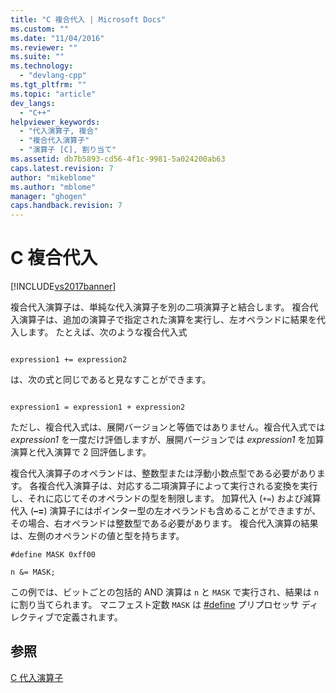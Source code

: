 ```yaml
---
title: "C 複合代入 | Microsoft Docs"
ms.custom: ""
ms.date: "11/04/2016"
ms.reviewer: ""
ms.suite: ""
ms.technology: 
  - "devlang-cpp"
ms.tgt_pltfrm: ""
ms.topic: "article"
dev_langs: 
  - "C++"
helpviewer_keywords: 
  - "代入演算子, 複合"
  - "複合代入演算子"
  - "演算子 [C], 割り当て"
ms.assetid: db7b5893-cd56-4f1c-9981-5a024200ab63
caps.latest.revision: 7
author: "mikeblome"
ms.author: "mblome"
manager: "ghogen"
caps.handback.revision: 7
---
```

# C 複合代入
[!INCLUDE[vs2017banner](../assembler/inline/includes/vs2017banner.md)]

複合代入演算子は、単純な代入演算子を別の二項演算子と結合します。  複合代入演算子は、追加の演算子で指定された演算を実行し、左オペランドに結果を代入します。  たとえば、次のような複合代入式  
  
```  
  
expression1 += expression2  
```  
  
 は、次の式と同じであると見なすことができます。  
  
```  
  
expression1 = expression1 + expression2  
```  
  
 ただし、複合代入式は、展開バージョンと等価ではありません。複合代入式では *expression1* を一度だけ評価しますが、展開バージョンでは *expression1* を加算演算と代入演算で 2 回評価します。  
  
 複合代入演算子のオペランドは、整数型または浮動小数点型である必要があります。  各複合代入演算子は、対応する二項演算子によって実行される変換を実行し、それに応じてそのオペランドの型を制限します。  加算代入 \(`+=`\) および減算代入 \(**–\=**\) 演算子にはポインター型の左オペランドも含めることができますが、その場合、右オペランドは整数型である必要があります。  複合代入演算の結果は、左側のオペランドの値と型を持ちます。  
  
```  
#define MASK 0xff00  
  
n &= MASK;  
```  
  
 この例では、ビットごとの包括的 AND 演算は `n` と `MASK` で実行され、結果は `n` に割り当てられます。  マニフェスト定数 `MASK` は [\#define](../preprocessor/hash-define-directive-c-cpp.md) プリプロセッサ ディレクティブで定義されます。  
  
## 参照  
 [C 代入演算子](../c-language/c-assignment-operators.md)
